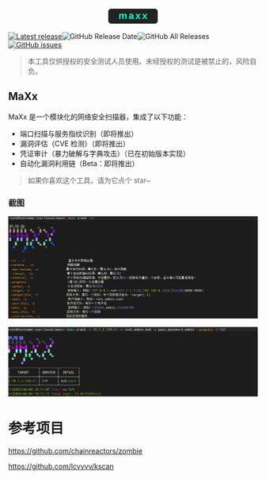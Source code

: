<p align="center"> <img src="static/images/maxx_logo.svg" width="100px" alt="milkyway"> </p>

[![Latest release](https://img.shields.io/github/v/release/dusbot/maxx)](https://github.com/dusbot/maxx/releases/latest)![GitHub Release Date](https://img.shields.io/github/release-date/dusbot/maxx)![GitHub All Releases](https://img.shields.io/github/downloads/dusbot/maxx/total)[![GitHub issues](https://img.shields.io/github/issues/dusbot/maxx)](https://github.com/dusbot/maxx/issues)

> 本工具仅供授权的安全测试人员使用。未经授权的测试是被禁止的，风险自负。

## MaXx
MaXx 是一个模块化的网络安全扫描器，集成了以下功能：
- 端口扫描与服务指纹识别（即将推出）
- 漏洞评估（CVE 检测）（即将推出）
- 凭证审计（暴力破解与字典攻击）（已在初始版本实现）
- 自动化漏洞利用链（Beta：即将推出）

> 如果你喜欢这个工具，请为它点个 star~

### 截图
![](static/images/help_cn.png)

![](static/images/run.png)

# 参考项目

https://github.com/chainreactors/zombie

https://github.com/lcvvvv/kscan